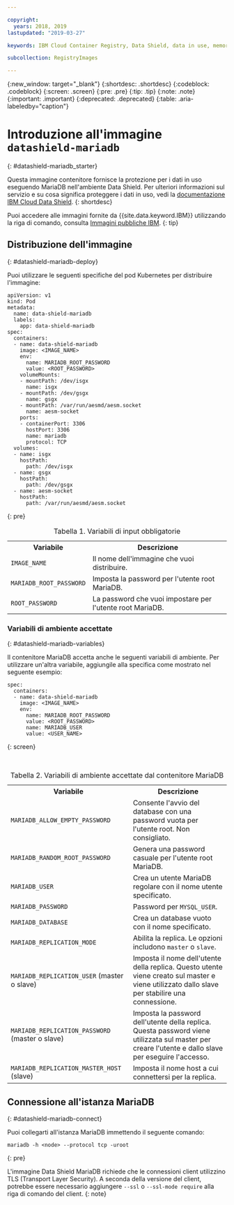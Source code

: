 ```yaml
---

copyright:
  years: 2018, 2019
lastupdated: "2019-03-27"

keywords: IBM Cloud Container Registry, Data Shield, data in use, memory encryption, intel sgx, fortanix, mysql image, mariaDB, container image, public image

subcollection: RegistryImages

---
```


{:new_window: target="_blank"}
{:shortdesc: .shortdesc}
{:codeblock: .codeblock}
{:screen: .screen}
{:pre: .pre}
{:tip: .tip}
{:note: .note}
{:important: .important}
{:deprecated: .deprecated}
{:table: .aria-labeledby="caption"}

# Introduzione all'immagine `datashield-mariadb`
{: #datashield-mariadb_starter}

Questa immagine contenitore fornisce la protezione per i dati in uso eseguendo MariaDB nell'ambiente Data Shield. Per ulteriori informazioni sul servizio e su cosa significa proteggere i dati in uso, vedi la [documentazione IBM Cloud Data Shield](/docs/services/data-shield?topic=data-shield-about#about).
{: shortdesc}

Puoi accedere alle immagini fornite da {{site.data.keyword.IBM}} utilizzando la riga di comando, consulta [Immagini pubbliche IBM](/docs/services/Registry?topic=registry-public_images#public_images).
{: tip}

## Distribuzione dell'immagine
{: #datashield-mariadb-deploy}

Puoi utilizzare le seguenti specifiche del pod Kubernetes per distribuire l'immagine:

```
apiVersion: v1
kind: Pod
metadata:
  name: data-shield-mariadb
  labels:
    app: data-shield-mariadb
spec:
  containers:
  - name: data-shield-mariadb
    image: <IMAGE_NAME>
    env:
      name: MARIADB_ROOT_PASSWORD
      value: <ROOT_PASSWORD>
    volumeMounts:
    - mountPath: /dev/isgx
      name: isgx
    - mountPath: /dev/gsgx
      name: gsgx
    - mountPath: /var/run/aesmd/aesm.socket
      name: aesm-socket
    ports:
    - containerPort: 3306
      hostPort: 3306
      name: mariadb
      protocol: TCP
  volumes:
  - name: isgx
    hostPath:
      path: /dev/isgx
  - name: gsgx
    hostPath:
      path: /dev/gsgx
  - name: aesm-socket
    hostPath:
      path: /var/run/aesmd/aesm.socket
```
{: pre}
  
<table>
<caption>Tabella 1. Variabili di input obbligatorie</caption>
  <tr>
    <th>Variabile</th>
    <th>Descrizione</th>
  </tr>
  <tr>
    <td><code>IMAGE_NAME</code></td>
    <td>Il nome dell'immagine che vuoi distribuire.</td>
  </tr>
    <tr>
    <td><code>MARIADB_ROOT_PASSWORD</code></td>
    <td>Imposta la password per l'utente root MariaDB.</td>
  </tr>
  <tr>
    <td><code>ROOT_PASSWORD</code></td>
    <td>La password che vuoi impostare per l'utente root MariaDB.</td>
  </tr>
</table>

### Variabili di ambiente accettate
{: #datashield-mariadb-variables}

Il contenitore MariaDB accetta anche le seguenti variabili di ambiente. Per utilizzare un'altra variabile, aggiungile alla specifica come mostrato nel seguente esempio:

```
spec:
  containers:
  - name: data-shield-mariadb
    image: <IMAGE_NAME>
    env:
      name: MARIADB_ROOT_PASSWORD
      value: <ROOT_PASSWORD>
      name: MARIADB_USER
      value: <USER_NAME>
```
{: screen}

<table>
<caption>Tabella 2. Variabili di ambiente accettate dal contenitore MariaDB</caption>
  <tr>
    <th>Variabile</th>
    <th>Descrizione</th>
  </tr>
  <tr>
    <td><code>MARIADB_ALLOW_EMPTY_PASSWORD</code></td>
    <td>Consente l'avvio del database con una password vuota per l'utente root. Non consigliato.</td>
  </tr>
  <tr>
    <td><code>MARIADB_RANDOM_ROOT_PASSWORD</code></td>
    <td>Genera una password casuale per l'utente root MariaDB.</td>
  </tr>
  <tr>
    <td><code>MARIADB_USER</code></td>
    <td>Crea un utente MariaDB regolare con il nome utente specificato. </td>
  </tr>
  <tr>
    <td><code>MARIADB_PASSWORD</code></td>
    <td>Password per <code>MYSQL_USER</code>.</td>
  </tr>
  <tr>
    <td><code>MARIADB_DATABASE</code></td>
    <td>Crea un database vuoto con il nome specificato.</td>
  </tr>
  <tr>
    <td><code>MARIADB_REPLICATION_MODE</code></td>
    <td>Abilita la replica. Le opzioni includono <code>master</code> o <code>slave</code>.</td>
  </tr>
  <tr>
    <td><code>MARIADB_REPLICATION_USER</code> (master o slave)</td>
    <td>Imposta il nome dell'utente della replica. Questo utente viene creato sul master e viene utilizzato dallo slave per stabilire una connessione.</td>
  </tr>
  <tr>
    <td><code>MARIADB_REPLICATION_PASSWORD</code> (master o slave)</td>
    <td>Imposta la password dell'utente della replica. Questa password viene utilizzata sul master per creare l'utente e dallo slave per eseguire l'accesso.</td>
  </tr>
  <tr>
    <td><code>MARIADB_REPLICATION_MASTER_HOST</code> (slave)</td>
    <td>Imposta il nome host a cui connettersi per la replica. </td>
  </tr>
</table>

## Connessione all'istanza MariaDB
{: #datashield-mariadb-connect}

Puoi collegarti all'istanza MariaDB immettendo il seguente comando:

```
mariadb -h <node> --protocol tcp -uroot
```
{: pre}

L'immagine Data Shield MariaDB richiede che le connessioni client utilizzino TLS (Transport Layer Security). A seconda della versione del client, potrebbe essere necessario aggiungere `--ssl` o `--ssl-mode require` alla riga di comando del client.
{: note}
